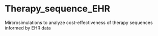 # Therapy_sequence_EHR
Mircrosimulations to analyze cost-effectiveness of therapy sequences informed by EHR data
